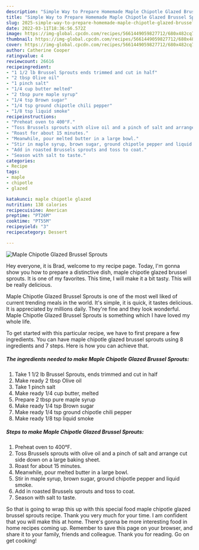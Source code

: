 ```yaml
---
description: "Simple Way to Prepare Homemade Maple Chipotle Glazed Brussel Sprouts"
title: "Simple Way to Prepare Homemade Maple Chipotle Glazed Brussel Sprouts"
slug: 2025-simple-way-to-prepare-homemade-maple-chipotle-glazed-brussel-sprouts
date: 2022-03-11T18:36:56.572Z
image: https://img-global.cpcdn.com/recipes/5661449059827712/680x482cq70/maple-chipotle-glazed-brussel-sprouts-recipe-main-photo.jpg
thumbnail: https://img-global.cpcdn.com/recipes/5661449059827712/680x482cq70/maple-chipotle-glazed-brussel-sprouts-recipe-main-photo.jpg
cover: https://img-global.cpcdn.com/recipes/5661449059827712/680x482cq70/maple-chipotle-glazed-brussel-sprouts-recipe-main-photo.jpg
author: Catherine Cooper
ratingvalue: 4
reviewcount: 26616
recipeingredient:
- "1 1/2 lb Brussel Sprouts ends trimmed and cut in half"
- "2 tbsp Olive oil"
- "1 pinch salt"
- "1/4 cup butter melted"
- "2 tbsp pure maple syrup"
- "1/4 tsp Brown sugar"
- "1/4 tsp ground chipotle chili pepper"
- "1/8 tsp liquid smoke"
recipeinstructions:
- "Preheat oven to 400°F."
- "Toss Brussels sprouts with olive oil and a pinch of salt and arrange cut side down on a large baking sheet."
- "Roast for about 15 minutes."
- "Meanwhile, pour melted butter in a large bowl."
- "Stir in maple syrup, brown sugar, ground chipotle pepper and liquid smoke."
- "Add in roasted Brussels sprouts and toss to coat."
- "Season with salt to taste."
categories:
- Recipe
tags:
- maple
- chipotle
- glazed

katakunci: maple chipotle glazed 
nutrition: 138 calories
recipecuisine: American
preptime: "PT26M"
cooktime: "PT55M"
recipeyield: "3"
recipecategory: Dessert

---
```



![Maple Chipotle Glazed Brussel Sprouts](https://img-global.cpcdn.com/recipes/5661449059827712/680x482cq70/maple-chipotle-glazed-brussel-sprouts-recipe-main-photo.jpg)

Hey everyone, it is Brad, welcome to my recipe page. Today, I'm gonna show you how to prepare a distinctive dish, maple chipotle glazed brussel sprouts. It is one of my favorites. This time, I will make it a bit tasty. This will be really delicious.

Maple Chipotle Glazed Brussel Sprouts is one of the most well liked of current trending meals in the world. It's simple, it is quick, it tastes delicious. It is appreciated by millions daily. They're fine and they look wonderful. Maple Chipotle Glazed Brussel Sprouts is something which I have loved my whole life.




To get started with this particular recipe, we have to first prepare a few ingredients. You can have maple chipotle glazed brussel sprouts using 8 ingredients and 7 steps. Here is how you can achieve that.

<!--inarticleads1-->

##### The ingredients needed to make Maple Chipotle Glazed Brussel Sprouts:

1. Take 1 1/2 lb Brussel Sprouts, ends trimmed and cut in half
1. Make ready 2 tbsp Olive oil
1. Take 1 pinch salt
1. Make ready 1/4 cup butter, melted
1. Prepare 2 tbsp pure maple syrup
1. Make ready 1/4 tsp Brown sugar
1. Make ready 1/4 tsp ground chipotle chili pepper
1. Make ready 1/8 tsp liquid smoke




<!--inarticleads2-->

##### Steps to make Maple Chipotle Glazed Brussel Sprouts:

1. Preheat oven to 400°F.
1. Toss Brussels sprouts with olive oil and a pinch of salt and arrange cut side down on a large baking sheet.
1. Roast for about 15 minutes.
1. Meanwhile, pour melted butter in a large bowl.
1. Stir in maple syrup, brown sugar, ground chipotle pepper and liquid smoke.
1. Add in roasted Brussels sprouts and toss to coat.
1. Season with salt to taste.




So that is going to wrap this up with this special food maple chipotle glazed brussel sprouts recipe. Thank you very much for your time. I am confident that you will make this at home. There's gonna be more interesting food in home recipes coming up. Remember to save this page on your browser, and share it to your family, friends and colleague. Thank you for reading. Go on get cooking!
